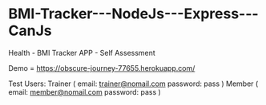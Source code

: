 # BMI-Tracker---NodeJs---Express---CanJs
Health - BMI Tracker APP - Self Assessment 

Demo = https://obscure-journey-77655.herokuapp.com/

Test Users: 
Trainer ( email: trainer@nomail.com password: pass )
Member ( email: member@nomail.com password: pass )
